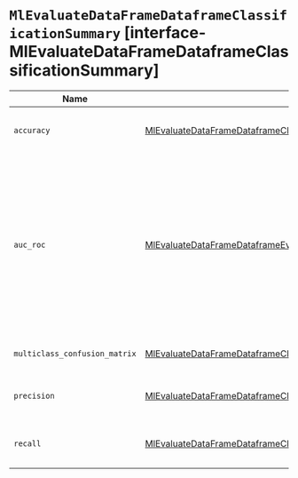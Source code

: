 # `MlEvaluateDataFrameDataframeClassificationSummary` [interface-MlEvaluateDataFrameDataframeClassificationSummary]

| Name | Type | Description |
| - | - | - |
| `accuracy` | [MlEvaluateDataFrameDataframeClassificationSummaryAccuracy](./MlEvaluateDataFrameDataframeClassificationSummaryAccuracy.md) | Accuracy of predictions (per-class and overall). |
| `auc_roc` | [MlEvaluateDataFrameDataframeEvaluationSummaryAucRoc](./MlEvaluateDataFrameDataframeEvaluationSummaryAucRoc.md) | The AUC ROC (area under the curve of the receiver operating characteristic) score and optionally the curve. It is calculated for a specific class (provided as "class_name") treated as positive. |
| `multiclass_confusion_matrix` | [MlEvaluateDataFrameDataframeClassificationSummaryMulticlassConfusionMatrix](./MlEvaluateDataFrameDataframeClassificationSummaryMulticlassConfusionMatrix.md) | Multiclass confusion matrix. |
| `precision` | [MlEvaluateDataFrameDataframeClassificationSummaryPrecision](./MlEvaluateDataFrameDataframeClassificationSummaryPrecision.md) | Precision of predictions (per-class and average). |
| `recall` | [MlEvaluateDataFrameDataframeClassificationSummaryRecall](./MlEvaluateDataFrameDataframeClassificationSummaryRecall.md) | Recall of predictions (per-class and average). |
